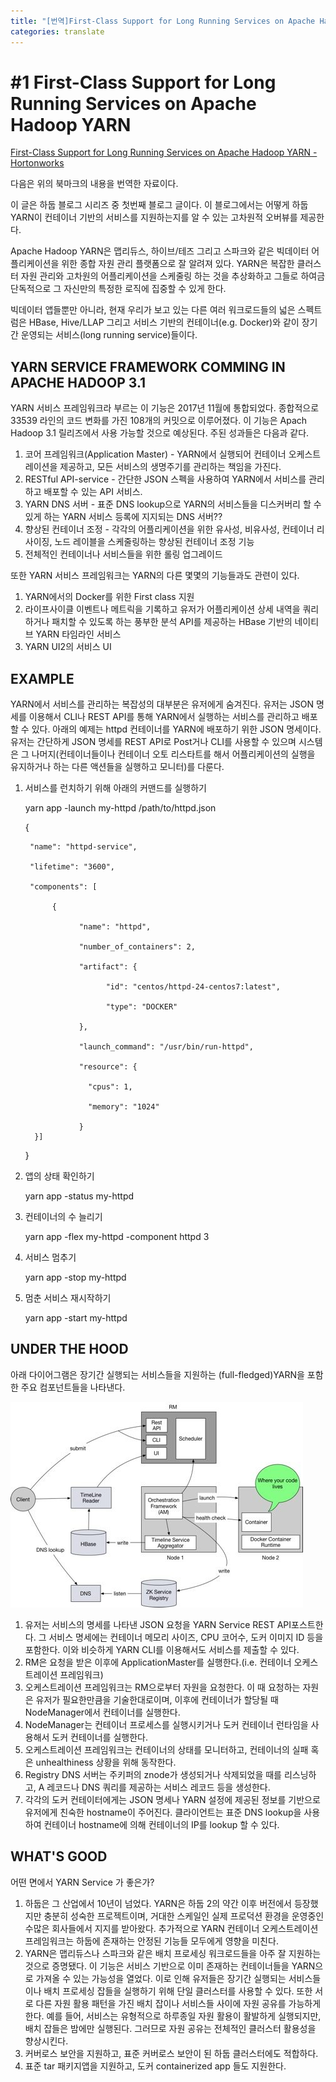 ```yaml
---
title: "[번역]First-Class Support for Long Running Services on Apache Hadoop YARN"
categories: translate
---
```


# #1 First-Class Support for Long Running Services on Apache Hadoop YARN

[First-Class Support for Long Running Services on Apache Hadoop YARN - Hortonworks](https://ko.hortonworks.com/blog/first-class-support-long-running-services-apache-hadoop-yarn/)

다음은 위의 북마크의 내용을 번역한 자료이다.

이 글은 하둡 블로그 시리즈 중 첫번째 블로그 글이다. 이 블로그에서는 어떻게 하둡 YARN이 컨테이너 기반의 서비스를 지원하는지를 알 수 있는 고차원적 오버뷰를 제공한다.

Apache Hadoop YARN은 맵리듀스, 하이브/테즈 그리고 스파크와 같은 빅데이터 어플리케이션을 위한 종합 자원 관리 플랫폼으로 잘 알려져 있다. YARN은 복잡한 클러스터 자원 관리와 고차원의 어플리케이션을 스케줄링 하는 것을 추상화하고 그들로 하여금 단독적으로 그 자신만의 특정한 로직에 집중할 수 있게 한다.

빅데이터 앱들뿐만 아니라, 현재 우리가 보고 있는 다른 여러 워크로드들의 넓은 스펙트럼은 HBase, Hive/LLAP 그리고 서비스 기반의 컨테이너(e.g. Docker)와 같이 장기간 운영되는 서비스(long running service)들이다. 

## YARN SERVICE FRAMEWORK COMMING IN APACHE HADOOP 3.1

YARN 서비스 프레임워크라 부르는 이 기능은 2017년 11월에 통합되었다. 종합적으로 33539 라인의 코드 변화를 가진 108개의 커밋으로 이루어졌다. 이 기능은 Apach Hadoop 3.1 릴리즈에서 사용 가능할 것으로 예상된다. 주된 성과들은 다음과 같다.

1. 코어 프레임워크(Application Master)  - YARN에서 실행되어 컨테이너 오케스트레이션을 제공하고, 모든 서비스의 생명주기를 관리하는 책임을 가진다.
2. RESTful API-service - 간단한 JSON 스펙을 사용하여 YARN에서 서비스를 관리하고 배포할 수 있는 API 서비스.
3. YARN DNS 서버 - 표준 DNS lookup으로 YARN의 서비스들을 디스커버리 할 수 있게 하는 YARN 서비스 등록에 지지되는 DNS 서버??
4. 향상된 컨테이너 조정 - 각각의 어플리케이션을 위한 유사성, 비유사성, 컨테이너 리사이징, 노드 레이블을 스케줄링하는 향상된 컨테이너 조정 기능
5. 전체적인 컨테이너나 서비스들을 위한 롤링 업그레이드

또한 YARN 서비스 프레임워크는 YARN의 다른 몇몇의 기능들과도 관련이 있다.

1. YARN에서의 Docker를 위한 First class 지원
2. 라이프사이클 이벤트나 메트릭을 기록하고 유저가 어플리케이션 상세 내역을 쿼리하거나 패치할 수 있도록 하는 풍부한 분석 API를 제공하는 HBase 기반의 네이티브 YARN 타임라인 서비스
3. YARN UI2의 서비스 UI

## EXAMPLE

YARN에서 서비스를 관리하는 복잡성의 대부분은 유저에게 숨겨진다. 유저는 JSON 명세를 이용해서 CLI나 REST API를 통해 YARN에서 실행하는 서비스를 관리하고 배포할 수 있다. 아래의 예제는 httpd 컨테이너를 YARN에 배포하기 위한 JSON 명세이다. 유저는 간단하게 JSON 명세를 REST API로 Post거나 CLI를 사용할 수 있으며 시스템은 그 나머지(컨테이너들이나 컨테이너 오토 리스타트를 해서 어플리케이션의 실행을 유지하거나 하는 다른 액션들을 실행하고 모니터)를 다룬다. 

1. 서비스를 런치하기 위해 아래의 커맨드를 실행하기

      yarn app -launch my-httpd /path/to/httpd.json

      {
      
      	"name": "httpd-service",
      	
      	"lifetime": "3600",
      	
      	"components": [
      	
      		 {
      		
      			   "name": "httpd",
      			
      			   "number_of_containers": 2,
      			
      			   "artifact": {
      			
      				     "id": "centos/httpd-24-centos7:latest",
      				
      				     "type": "DOCKER"
      			
      			   },
      			
      			   "launch_command": "/usr/bin/run-httpd",
      			
      			   "resource": {
      			
      			     "cpus": 1,
      			
      			     "memory": "1024"
      		
      			   }
      	 }]
      	
      }

2. 앱의 상태 확인하기

      yarn app -status my-httpd

3. 컨테이너의 수 늘리기

      yarn app -flex my-httpd -component httpd 3

4. 서비스 멈추기

      yarn app -stop my-httpd

5. 멈춘 서비스 재시작하기

      yarn app -start my-httpd

## UNDER THE HOOD

아래 다이어그램은 장기간 실행되는 서비스들을 지원하는 (full-fledged)YARN을 포함한 주요 컴포넌트들을 나타낸다.

![](Untitled-0a2656d0-98e6-40cb-a677-af0dbe733fb7.png)

1. 유저는 서비스의 명세를 나타낸 JSON 요청을 YARN Service REST API포스트한다. 그 서비스 명세에는 컨테이너 메모리 사이즈, CPU 코어수, 도커 이미지 ID 등을 포함한다. 이와 비슷하게 YARN CLI를 이용해서도 서비스를 제출할 수 있다.
2. RM은 요청을 받은 이후에 ApplicationMaster를 실행한다.(i.e. 컨테이너 오케스트레이션 프레임워크)
3. 오케스트레이션 프레임워크는 RM으로부터 자원을 요청한다. 이 때 요청하는 자원은 유저가 필요한만큼을 기술한대로이며, 이후에 컨테이너가 할당될 때 NodeManager에서 컨테이너를 실행한다.
4. NodeManager는 컨테이너 프로세스를 실행시키거나 도커 컨테이너 런타임을 사용해서 도커 컨테이너를 실행한다.
5. 오케스트레이션 프레임워크는 컨테이너의 상태를 모니터하고, 컨테이너의 실패 혹은 unhealthiness 상황을 위해 동작한다.
6. Registry DNS 서버는 주키퍼의 znode가 생성되거나 삭제되었을 때를 리스닝하고, A 레코드나 DNS 쿼리를 제공하는 서비스 레코드 등을 생성한다.
7. 각각의 도커 컨테이터에게는 JSON 명세나 YARN 설정에 제공된 정보를 기반으로 유저에게 친숙한 hostname이 주어진다. 클라이언트는 표준 DNS lookup을 사용하여 컨테이너 hostname에 의해 컨테이너의 IP를 lookup 할 수 있다.

## WHAT'S GOOD

어떤 면에서 YARN Service 가 좋은가?

1. 하둡은 그 산업에서 10년이 넘었다. YARN은 하둡 2의 약간 이후 버전에서 등장했지만 충분히 성숙한 프로젝트이며, 거대한 스케일인 실제 프로덕션 환경을 운영중인 수많은 회사들에서 지지를 받아왔다. 추가적으로 YARN 컨테이너 오케스트레이션 프레임워크는 하둡에 존재하는 안정된 기능들 모두에게 영향을 미친다.
2. YARN은 맵리듀스나 스파크와 같은 배치 프로세싱 워크로드들을 아주 잘 지원하는 것으로 증명됐다. 이 기능은 서비스 기반으로 이미 존재하는 컨테이너들을 YARN으로 가져올 수 있는 가능성을 열었다. 이로 인해 유저들은 장기간 실행되는 서비스들이나 배치 프로세싱 잡들을 실행하기 위해 단일 클러스터를 사용할 수 있다. 또한 서로 다른 자원 활용 패턴을 가진 배치 잡이나 서비스들 사이에 자원 공유를 가능하게 한다. 예를 들어, 서비스는 유형적으로 하루종일 자원 활용이 활발하게 실행되지만, 배치 잡들은 밤에만 실행된다. 그러므로 자원 공유는 전체적인 클러스터 활용성을 향상시킨다.
3. 커버로스 보안을 지원하고, 표준 커버로스 보안이 된 하둡 클러스터에도 적합하다.
4. 표준 tar 패키지앱을 지원하고, 도커 containerized app 들도 지원한다.